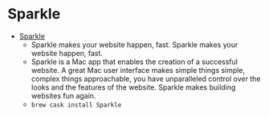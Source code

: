 # Sparkle
- [Sparkle](https://sparkleapp.com/)
  -  Sparkle makes your website happen, fast. Sparkle makes your website happen, fast.
  - Sparkle is a Mac app that enables the creation of a successful website. A great Mac user interface makes simple things simple, complex things approachable, you have unparalleled control over the looks and the features of the website. Sparkle makes building websites fun again.
  - `brew cask install Sparkle`

